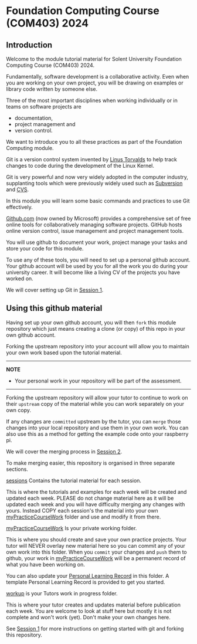 
# Foundation Computing Course (COM403) 2024

## Introduction

Welcome to the module tutorial material for Solent University Foundation Computing Course (COM403) 2024.

Fundamentally, software development is a collaborative activity.
Even when you are working on your own project, you will be drawing on examples or library code written by someone else. 

Three of the most important disciplines when working individually or in teams on software projects are 
* documentation, 
* project management and 
* version control.

We want to introduce you to all these practices as part of the Foundation Computing module.

Git is a version control system invented by [Linus Torvalds](https://en.wikipedia.org/wiki/Linus_Torvalds) to help track changes to code during the development of the Linux Kernel.

Git is very powerful and now very widely adopted in the computer industry, supplanting tools which were previously widely used such as [Subversion](https://subversion.apache.org/) and [CVS](https://www.nongnu.org/cvs/). 

In this module you will learn some basic commands and practices to use Git effectively.

[Github.com](https://github.com/) (now owned by Microsoft) provides a comprehensive set of free online tools for collaboratively managing software projects.
GitHub hosts online version control, issue management and project management tools. 

You will use github to document your work, project manage your tasks and store your code for this module.

To use any of these tools, you will need to set up a personal github account. 
Your github account will be used by you for all the work you do during your university career.
It will become like a living CV of the projects you have worked on.

We will cover setting up Git in [Session 1](../main/sessions/session1).

## Using this github material

Having set up your own github account, you will then `fork` this module repository which just means creating a clone (or copy) of this repo in your own github account.

Forking the upstream repository into your account will allow you to maintain your own work based upon the tutorial material.

---
**NOTE**

* Your personal work in your repository will be part of the assessment.

---

Forking the upstream repository will allow your tutor to continue to work on their `upstream` copy of the material while you can work separately on your own copy.

If any changes are `committed` upstream by the tutor, you can `merge` those changes into your local repository and use them in your own work. 
You can also use this as a method for getting the example code onto your raspberry pi.

We will cover the merging process in [Session 2](../main/sessions/session2).

To make merging easier, this repository is organised in three separate sections.

[sessions](../main/sessions) Contains the tutorial material for each session.

This is where the tutorials and examples for each week will be created and updated each week.
PLEASE do not change material here as it will be updated each week and you will have difficulty merging any changes with yours.
Instead COPY each session's the material into your own [myPracticeCourseWork](../main/myPracticeCourseWork) folder and use and modify it from there.

[myPracticeCourseWork](../main/myPracticeCourseWork) Is your private working folder.

This is where you should create and save your own practice projects.
Your tutor will NEVER overlay new material here so you can commit any of your own work into this folder.
When you `commit` your changes and `push` them to github, your work in [myPracticeCourseWork](../main/myPracticeCourseWork) will be a permanent record of what you have been working on.

You can also update your [Personal Learning Record](../main/myPracticeCourseWork/personal_learning_record/personal_learning_record.md) in this folder.
A template Personal Learning Record is provided to get you started.

[workup](../main/workup) is your Tutors work in progress folder.

This is where your tutor creates and updates material before publication each week. 
You are welcome to look at stuff here but mostly it is not complete and won't work (yet).
Don't make your own changes here.

See [Session 1](../main/sessions/session1) for more instructions on getting started with git and forking this repository.

 

